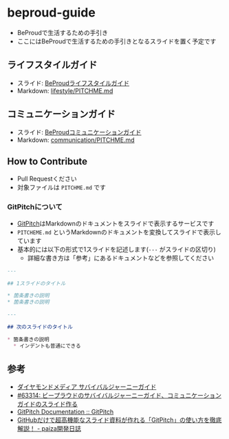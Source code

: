 # beproud-guide

* BeProudで生活するための手引き
* ここにはBeProudで生活するための手引きとなるスライドを置く予定です

## ライフスタイルガイド

* スライド: [BeProudライフスタイルガイド](https://gitpitch.com/beproud/beproud-guide?p=lifestyle)
* Markdown: [lifestyle/PITCHME.md](lifestyle/PITCHME.md)

## コミュニケーションガイド

* スライド: [BeProudコミュニケーションガイド](https://gitpitch.com/beproud/beproud-guide?p=communication)
* Markdown: [communication/PITCHME.md](communication/PITCHME.md)

## How to Contribute

* Pull Requestください
* 対象ファイルは `PITCHME.md` です

### GitPitchについて

* [GitPitch](https://gitpitch.com/)はMarkdownのドキュメントをスライドで表示するサービスです
* `PITCHEME.md` というMarkdownのドキュメントを変換してスライドで表示しています
* 基本的には以下の形式で1スライドを記述します(`---` がスライドの区切り)
  * 詳細な書き方は「参考」にあるドキュメントなどを参照してください

```markdown
---

## 1スライドのタイトル

* 箇条書きの説明
* 箇条書きの説明

--- 

## 次のスライドのタイトル

* 箇条書きの説明
  * インデントも普通にできる

```

## 参考

* [ダイヤモンドメディア サバイバルジャーニーガイド](https://www.slideshare.net/kozotakei/ss-81102661)
* [#63314: ビープラウドのサバイバルジャーニーガイド、コミュニケーションガイドのスライド作る](https://project.beproud.jp/redmine/issues/63314)
* [GitPitch Documentation :: GitPitch](https://gitpitch.com/docs)
* [GitHubだけで超高機能なスライド資料が作れる「GitPitch」の使い方を徹底解説！ - paiza開発日誌](https://paiza.hatenablog.com/entry/2017/06/22/GitHub%E3%81%A0%E3%81%91%E3%81%A7%E8%B6%85%E9%AB%98%E6%A9%9F%E8%83%BD%E3%81%AA%E3%82%B9%E3%83%A9%E3%82%A4%E3%83%89%E8%B3%87%E6%96%99%E3%81%8C%E4%BD%9C%E3%82%8C%E3%82%8B%E3%80%8CGitPitch%E3%80%8D%E3%81%AE)

